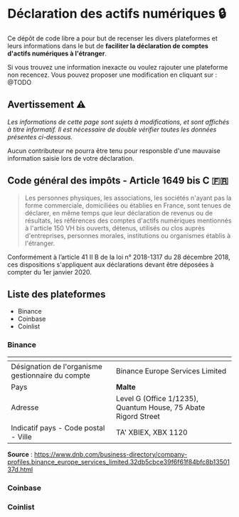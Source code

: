 # Déclaration des actifs numériques 🔒

Ce dépôt de code libre a pour but de recenser les divers plateformes et leurs informations dans le but de **faciliter la déclaration de comptes d'actifs numériques à l'étranger**.

Si vous trouvez une information inexacte ou voulez rajouter une plateforme non recencez. Vous pouvez proposer une modification en cliquant sur : @TODO

## Avertissement ⚠️

*Les informations de cette page sont sujets à modifications, et sont affichés à titre informatif. Il est nécessaire de double vérifier toutes les données présentes ci-dessous.*

Aucun contributeur ne pourra être tenu pour responsble d'une mauvaise information saisie lors de votre déclaration.

## Code général des impôts - Article 1649 bis C 🇫🇷

> Les personnes physiques, les associations, les sociétés n'ayant pas la forme commerciale, domiciliées ou établies en France, sont tenues de déclarer, en même temps que leur déclaration de revenus ou de résultats, les références des comptes d'actifs numériques mentionnés à l'article 150 VH bis ouverts, détenus, utilisés ou clos auprès d'entreprises, personnes morales, institutions ou organismes établis à l'étranger.

Conformément à l’article 41 II B de la loi n° 2018-1317 du 28 décembre 2018, ces dispositions s'appliquent aux déclarations devant être déposées à compter du 1er janvier 2020.

## Liste des plateformes

- Binance
- Coinbase
- Coinlist

### Binance

| []()                                              |                                                                |
|---------------------------------------------------|----------------------------------------------------------------|
| Désignation de l'organisme gestionnaire du compte | Binance Europe Services Limited                                |
| Pays                                              | **Malte**                                                          |
| Adresse                                           | Level G (Office 1/1235), Quantum House, 75 Abate Rigord Street |
| Indicatif pays - Code postal - Ville              | TA' XBIEX, XBX 1120                                            |

**Source** : https://www.dnb.com/business-directory/company-profiles.binance_europe_services_limited.32db5cbce39f6f61f84bfc8b1350137d.html

### Coinbase

### Coinlist